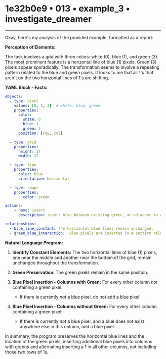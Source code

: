 # 1e32b0e9 • 013 • example_3 • investigate_dreamer

---
Okay, here's my analysis of the provided example, formatted as a report:

**Perception of Elements:**

The task involves a grid with three colors: white (0), blue (1), and green (3). The most prominent feature is a horizontal line of blue (1) pixels. Green (3) pixels appear sporadically. The transformation seems to involve a repeating pattern related to the blue and green pixels. It looks to me that all 1's that aren't on the two horizontal lines of 1's are shifting.

**YAML Block - Facts:**



```yaml
objects:
  - type: pixel
    values: [0, 1, 3]  # white, blue, green
    properties:
      color:
        white: 0
        blue: 1
        green: 3
      position: [row, col]

  - type: grid
    properties:
      height: 17
      width: 17

  - type: line
    properties:
      color: blue
      orientation: horizontal

  - type: shape
    properties:
        color: green

actions:
    - name: insert
      description: insert blue between existing green, or adjacent to a single green

relationships:
  - blue_line_constant: The horizontal blue lines remain unchanged.
  - green_blue_interaction:  Blue pixels are inserted in a pattern related to the green pixels and other blues.
```



**Natural Language Program:**

1.  **Identify Constant Elements:** The two horizontal lines of blue (1) pixels, one near the middle and another near the bottom of the grid, remain unchanged throughout the transformation.

2. **Green Preservation**: The green pixels remain in the same position.

3.  **Blue Pixel Insertion - Columns with Green:** For every other column *not* containing a green pixel:
    *   If there is currently *not* a blue pixel, do not add a blue pixel

4.  **Blue Pixel Insertion - Columns without Green:** For every other column containing a green pixel:
    *   If there is currently *not* a blue pixel, and a blue does not exist anywhere else in this column, add a blue pixel.

In summary, the program preserves the horizontal blue lines and the location of the green pixels, inserting additional blue pixels into columns with greens and alternating inserting a 1 in all other columns, not including those two rows of 1s.

